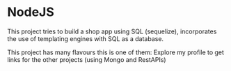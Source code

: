 # NodeJS

This project tries to build a shop app using SQL (sequelize), incorporates the use of templating engines with SQL as a database.

This project has many flavours this is one of them: Explore my profile to get links for the other projects (using Mongo and RestAPIs)
